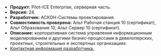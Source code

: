 * **Продукт:** Pilot-ICE Enterprise, серверная часть.
* **Версия:** 24.
* **Разработчик:** АСКОН-Системы проектирования.
* **Совместимость проверена:** Альт Рабочая станция 10 (сертификат), Альт Образование 10, Альт Сервер 10 (сертификат).
* **Описание:** корпоративная система управления информационным моделированием и другими бизнес‑процессами в девелоперских, проектных, строительных и экспертных организациях.
* [Контактная информация разработчика.](https://ascon.ru/)
